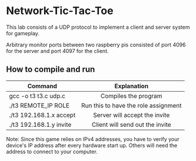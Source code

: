 # Network-Tic-Tac-Toe #

This lab consists of a UDP protocol to implement a client and server system for gameplay.

Arbitrary monitor ports between two raspberry pis consisted of port 4096 for the server and port 4097 for the client.

## How to compile and run ##
| Command            | Explanation
| -------------------|:-------------:|
| gcc -o t3 t3.c udp.c    | Compiles the program
| ./t3 REMOTE_IP ROLE     | Run this to have the role assignment 
| ./t3 192.168.1.x accept | Server will accept the invite
| ./t3 192.168.1.y invite | Client will send out the invite

Note: Since this game relies on IPv4 addresses, you have to verify your device's IP address after every hardware start up. Others will need the address to connect to your computer.
